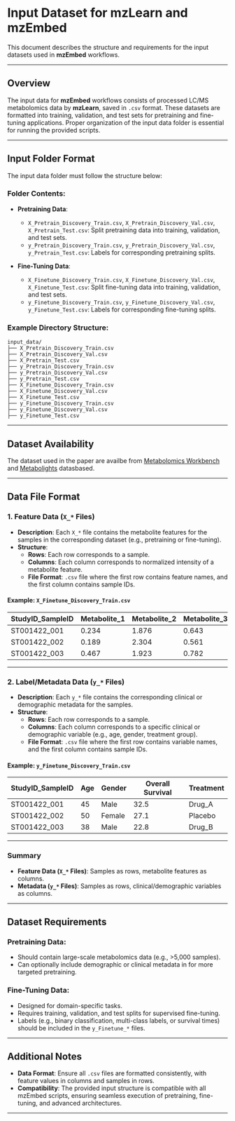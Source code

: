 
# Input Dataset for mzLearn and mzEmbed

This document describes the structure and requirements for the input datasets used in **mzEmbed** workflows.

---

## Overview

The input data for **mzEmbed** workflows consists of processed LC/MS metabolomics data by **mzLearn**, saved in `.csv` format. These datasets are formatted into training, validation, and test sets for pretraining and fine-tuning applications. Proper organization of the input data folder is essential for running the provided scripts.

---

## Input Folder Format

The input data folder must follow the structure below:

### Folder Contents:
- **Pretraining Data**:
  - `X_Pretrain_Discovery_Train.csv`, `X_Pretrain_Discovery_Val.csv`, `X_Pretrain_Test.csv`: Split pretraining data into training, validation, and test sets.
  - `y_Pretrain_Discovery_Train.csv`, `y_Pretrain_Discovery_Val.csv`, `y_Pretrain_Test.csv`: Labels for corresponding pretraining splits.

- **Fine-Tuning Data**:
  - `X_Finetune_Discovery_Train.csv`, `X_Finetune_Discovery_Val.csv`, `X_Finetune_Test.csv`: Split fine-tuning data into training, validation, and test sets.
  - `y_Finetune_Discovery_Train.csv`, `y_Finetune_Discovery_Val.csv`, `y_Finetune_Test.csv`: Labels for corresponding fine-tuning splits.

### Example Directory Structure:
```
input_data/
├── X_Pretrain_Discovery_Train.csv
├── X_Pretrain_Discovery_Val.csv
├── X_Pretrain_Test.csv
├── y_Pretrain_Discovery_Train.csv
├── y_Pretrain_Discovery_Val.csv
├── y_Pretrain_Test.csv
├── X_Finetune_Discovery_Train.csv
├── X_Finetune_Discovery_Val.csv
├── X_Finetune_Test.csv
├── y_Finetune_Discovery_Train.csv
├── y_Finetune_Discovery_Val.csv
├── y_Finetune_Test.csv
```

---

## Dataset Availability

The dataset used in the paper are availbe from [Metabolomics Workbench](https://www.metabolomicsworkbench.org/) and [Metabolights](https://www.ebi.ac.uk/metabolights/) datasbased.

---

## Data File Format

### **1. Feature Data (`X_*` Files)**

- **Description**: Each `X_*` file contains the metabolite features for the samples in the corresponding dataset (e.g., pretraining or fine-tuning).
- **Structure**:
  - **Rows**: Each row corresponds to a sample.
  - **Columns**: Each column corresponds to normalized intensity of a metabolite feature.
  - **File Format**: `.csv` file where the first row contains feature names, and the first column contains sample IDs.

#### Example: `X_Finetune_Discovery_Train.csv`

| StudyID_SampleID  | Metabolite_1 | Metabolite_2 | Metabolite_3 | ... |
|-------------------|--------------|--------------|--------------|-----|
| ST001422_001      | 0.234        | 1.876        | 0.643        | ... |
| ST001422_002      | 0.189        | 2.304        | 0.561        | ... |
| ST001422_003      | 0.467        | 1.923        | 0.782        | ... |

---

### **2. Label/Metadata Data (`y_*` Files)**

- **Description**: Each `y_*` file contains the corresponding clinical or demographic metadata for the samples.
- **Structure**:
  - **Rows**: Each row corresponds to a sample.
  - **Columns**: Each column corresponds to a specific clinical or demographic variable (e.g., age, gender, treatment group).
  - **File Format**: `.csv` file where the first row contains variable names, and the first column contains sample IDs.

#### Example: `y_Finetune_Discovery_Train.csv`

| StudyID_SampleID  | Age  | Gender | Overall Survival | Treatment   |
|-------------------|------|--------|----------------|-------------|
| ST001422_001      | 45   | Male   | 32.5           | Drug_A      |
| ST001422_002      | 50   | Female | 27.1           | Placebo     |
| ST001422_003      | 38   | Male   | 22.8           | Drug_B      |

---

### Summary

- **Feature Data (`X_*` Files)**: Samples as rows, metabolite features as columns.
- **Metadata (`y_*` Files)**: Samples as rows, clinical/demographic variables as columns.

---

## Dataset Requirements

### **Pretraining Data**:
- Should contain large-scale metabolomics data (e.g., >5,000 samples).
- Can optionally include demographic or clinical metadata in for more targeted pretraining.

### **Fine-Tuning Data**:
- Designed for domain-specific tasks.
- Requires training, validation, and test splits for supervised fine-tuning.
- Labels (e.g., binary classification, multi-class labels, or survival times) should be included in the `y_Finetune_*` files.

---

## Additional Notes
- **Data Format**: Ensure all `.csv` files are formatted consistently, with feature values in columns and samples in rows.
- **Compatibility**: The provided input structure is compatible with all mzEmbed scripts, ensuring seamless execution of pretraining, fine-tuning, and advanced architectures.

---
